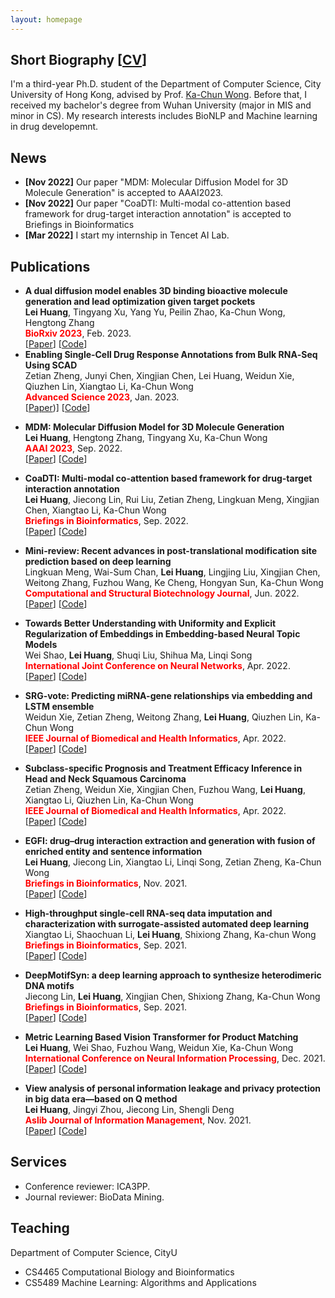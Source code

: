 ```yaml
---
layout: homepage
---
```


## Short Biography [<a href="" target="_blank">CV</a>]

I'm a third-year Ph.D. student of the Department of Computer Science, City University of Hong Kong, advised by Prof. [Ka-Chun Wong](http://www.cs.toronto.edu/~wkc/). Before that, I received my bachelor's degree from Wuhan University (major in MIS and minor in CS). My research interests includes BioNLP and Machine learning in drug developemnt.  

## News
- **[Nov 2022]** Our paper "MDM: Molecular Diffusion Model for 3D Molecule Generation" is accepted to AAAI2023.
- **[Nov 2022]** Our paper "CoaDTI: Multi-modal co-attention based framework for drug-target interaction annotation" is accepted to Briefings in Bioinformatics
- **[Mar 2022]** I start my internship in Tencet AI Lab.
 
## Publications
- **A dual diffusion model enables 3D binding bioactive molecule generation and lead optimization given target pockets**
  <br>
  **Lei Huang**, Tingyang Xu, Yang Yu, Peilin Zhao, Ka-Chun Wong, Hengtong Zhang
  <br>
  <span style="color:red">**BioRxiv 2023**</span>, Feb. 2023.
  <br>
  [[Paper]([https://arxiv.org/abs/2209.05710](https://www.biorxiv.org/content/10.1101/2023.01.28.526011v1.abstract))] [[Code]()]
- **Enabling Single‐Cell Drug Response Annotations from Bulk RNA‐Seq Using SCAD**
  <br>
  Zetian Zheng, Junyi Chen, Xingjian Chen, Lei Huang, Weidun Xie, Qiuzhen Lin, Xiangtao Li, Ka-Chun Wong
  <br>
  <span style="color:red">**Advanced Science 2023**</span>, Jan. 2023.
  <br>
  [[Paper]([https://onlinelibrary.wiley.com/doi/full/10.1002/advs.202204113))] [[Code]()]
<!-- - **EGFI: drug–drug interaction extraction and generation with fusion of enriched entity and sentence information**
  <br>
  **Lei Huang**, Jiecong Lin, Xiangtao Li, Linqi Song, Zetian Zheng, Ka-Chun Wong
  <br>
  <span style="color:red">**Briefings in Bioinformatics**</span>, Nov. 2021.
  <br>
  [[Paper](https://academic.oup.com/bib/advance-article/doi/10.1093/bib/bbab451/6425806)] [[Code]()] -->

- **MDM: Molecular Diffusion Model for 3D Molecule Generation**
  <br>
  **Lei Huang**, Hengtong Zhang, Tingyang Xu, Ka-Chun Wong
  <br>
  <span style="color:red">**AAAI 2023**</span>, Sep. 2022.
  <br>
  [[Paper](https://arxiv.org/abs/2209.05710)] [[Code]()]
  
- **CoaDTI: Multi-modal co-attention based framework for drug-target interaction annotation**
  <br>
  **Lei Huang**, Jiecong Lin, Rui Liu, Zetian Zheng, Lingkuan Meng, Xingjian Chen, Xiangtao Li, Ka-Chun Wong
  <br>
  <span style="color:red">**Briefings in Bioinformatics**</span>, Sep. 2022.
  <br>
  [[Paper]()] [[Code]()]
  
- **Mini-review: Recent advances in post-translational modification site prediction based on deep learning**
  <br>
  Lingkuan Meng, Wai-Sum Chan, **Lei Huang**, Lingjing Liu, Xingjian Chen, Weitong Zhang, Fuzhou Wang, Ke Cheng, Hongyan Sun, Ka-Chun Wong
  <br>
  <span style="color:red">**Computational and Structural Biotechnology Journal**</span>, Jun. 2022.
  <br>
  [[Paper](https://www.sciencedirect.com/science/article/pii/S2001037022002598)] [[Code]()]

- **Towards Better Understanding with Uniformity and Explicit Regularization of Embeddings in Embedding-based Neural Topic Models**
  <br>
  Wei Shao, **Lei Huang**, Shuqi Liu, Shihua Ma, Linqi Song
  <br>
  <span style="color:red">**International Joint Conference on Neural Networks**</span>, Apr. 2022.
  <br>
  [[Paper](https://arxiv.org/abs/2206.07960)] [[Code]()]

- **SRG-vote: Predicting miRNA-gene relationships via embedding and LSTM ensemble**
  <br>
  Weidun Xie, Zetian Zheng, Weitong Zhang, **Lei Huang**, Qiuzhen Lin, Ka-Chun Wong
  <br>
  <span style="color:red">**IEEE Journal of Biomedical and Health Informatics**</span>, Apr. 2022.
  <br>
  [[Paper](https://ieeexplore.ieee.org/abstract/document/9763016)] [[Code]()]

- **Subclass-specific Prognosis and Treatment Efficacy Inference in Head and Neck Squamous Carcinoma**
  <br>
  Zetian Zheng, Weidun Xie, Xingjian Chen, Fuzhou Wang, **Lei Huang**, Xiangtao Li, Qiuzhen Lin, Ka-Chun Wong
  <br>
  <span style="color:red">**IEEE Journal of Biomedical and Health Informatics**</span>, Apr. 2022.
  <br>
  [[Paper](https://ieeexplore.ieee.org/abstract/document/9760150)] [[Code]()]

  
- **EGFI: drug–drug interaction extraction and generation with fusion of enriched entity and sentence information**
  <br>
  **Lei Huang**, Jiecong Lin, Xiangtao Li, Linqi Song, Zetian Zheng, Ka-Chun Wong
  <br>
  <span style="color:red">**Briefings in Bioinformatics**</span>, Nov. 2021.
  <br>
  [[Paper](https://academic.oup.com/bib/advance-article/doi/10.1093/bib/bbab451/6425806)] [[Code]()]

  
- **High-throughput single-cell RNA-seq data imputation and characterization with surrogate-assisted automated deep learning**
  <br>
  Xiangtao Li, Shaochuan Li, **Lei Huang**, Shixiong Zhang, Ka-chun Wong
  <br>
  <span style="color:red">**Briefings in Bioinformatics**</span>, Sep. 2021.
  <br>
  [[Paper](https://academic.oup.com/bib/advance-article/doi/10.1093/bib/bbab368/6374131?searchresult=1)] [[Code](https://github.com/li-shaochuan/SEDIM)]
  
- **DeepMotifSyn: a deep learning approach to synthesize heterodimeric DNA motifs**
  <br>
  Jiecong Lin, **Lei Huang**, Xingjian Chen, Shixiong Zhang, Ka-Chun Wong
  <br>
  <span style="color:red">**Briefings in Bioinformatics**</span>, Sep. 2021.
  <br>
  [[Paper](https://academic.oup.com/bib/advance-article/doi/10.1093/bib/bbab334/6370301?searchresult=1)] [[Code](https://github.com/JasonLinjc/deepMotifSyn)]
  
- **Metric Learning Based Vision Transformer for Product Matching**
  <br>
  **Lei Huang**, Wei Shao, Fuzhou Wang, Weidun Xie, Ka-Chun Wong
  <br>
  <span style="color:red">**International Conference on Neural Information Processing**</span>, Dec. 2021.
  <br>
  [[Paper](https://link.springer.com/chapter/10.1007/978-3-030-92185-9_1)] [[Code]()]
  
- **View analysis of personal information leakage and privacy protection in big data era—based on Q method**
  <br>
  **Lei Huang**, Jingyi Zhou, Jiecong Lin, Shengli Deng
  <br>
  <span style="color:red">**Aslib Journal of Information Management**</span>, Nov. 2021.
  <br>
  [[Paper](https://www.emerald.com/insight/content/doi/10.1108/AJIM-05-2021-0144/full/html)] [[Code]()]
 
  
## Services

- Conference reviewer: ICA3PP.
- Journal reviewer: BioData Mining.

## Teaching
Department of Computer Science, CityU
- CS4465 Computational Biology and Bioinformatics
- CS5489 Machine Learning: Algorithms and Applications

